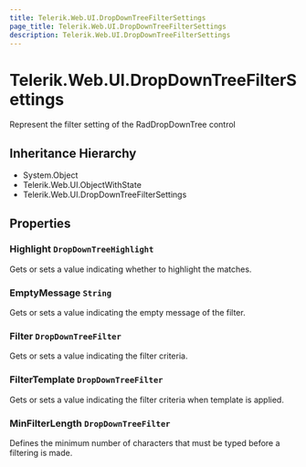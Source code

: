 ```yaml
---
title: Telerik.Web.UI.DropDownTreeFilterSettings
page_title: Telerik.Web.UI.DropDownTreeFilterSettings
description: Telerik.Web.UI.DropDownTreeFilterSettings
---
```


# Telerik.Web.UI.DropDownTreeFilterSettings

Represent the filter setting of the RadDropDownTree control

## Inheritance Hierarchy

* System.Object
* Telerik.Web.UI.ObjectWithState
* Telerik.Web.UI.DropDownTreeFilterSettings

## Properties

###  Highlight `DropDownTreeHighlight`

Gets or sets a value indicating whether to highlight the matches.

###  EmptyMessage `String`

Gets or sets a value indicating the empty message of the filter.

###  Filter `DropDownTreeFilter`

Gets or sets a value indicating the filter criteria.

###  FilterTemplate `DropDownTreeFilter`

Gets or sets a value indicating the filter criteria when template is applied.

###  MinFilterLength `DropDownTreeFilter`

Defines the minimum number of characters that must be typed before a filtering is made.

